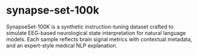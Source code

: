 # synapse-set-100k
SynapseSet-100K is a synthetic instruction-tuning dataset crafted to simulate EEG-based neurological state interpretation for natural language models. Each sample reflects brain signal metrics with contextual metadata, and an expert-style medical NLP explanation.
